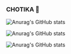 ### CHOTIKA 👋

![Anurag's GitHub stats](https://github-readme-stats.vercel.app/api?username=anuraghazra&hide=contribs,prs)

![Anurag's GitHub stats](https://github-readme-stats.vercel.app/api?username=anuraghazra&show_icons=true)

![Anurag's GitHub stats](https://github-readme-stats.vercel.app/api?username=nuttylove,chotikapansila&show_icons=true&theme=cobalt&hide_title=true&include_all_commits=true&count_private=true&langs_count=10)
